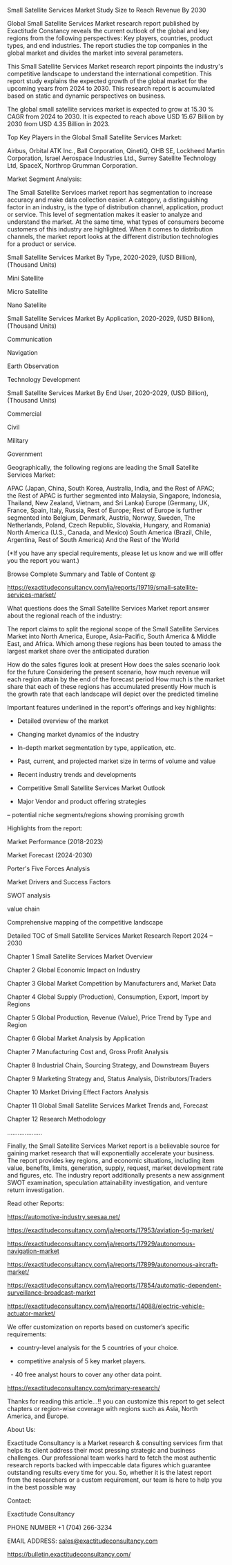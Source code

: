 Small Satellite Services Market Study Size to Reach Revenue By 2030

Global Small Satellite Services Market research report published by Exactitude Constancy reveals the current outlook of the global and key regions from the following perspectives: Key players, countries, product types, and end industries. The report studies the top companies in the global market and divides the market into several parameters.

This Small Satellite Services Market research report pinpoints the industry's competitive landscape to understand the international competition. This report study explains the expected growth of the global market for the upcoming years from 2024 to 2030. This research report is accumulated based on static and dynamic perspectives on business.

The global small satellite services market is expected to grow at 15.30 % CAGR from 2024 to 2030. It is expected to reach above USD 15.67 Billion by 2030 from USD 4.35 Billion in 2023.

Top Key Players in the Global Small Satellite Services Market:

Airbus, Orbital ATK Inc., Ball Corporation, QinetiQ, OHB SE, Lockheed Martin Corporation, Israel Aerospace Industries Ltd., Surrey Satellite Technology Ltd, SpaceX, Northrop Grumman Corporation.

Market Segment Analysis:

The Small Satellite Services market report has segmentation to increase accuracy and make data collection easier. A category, a distinguishing factor in an industry, is the type of distribution channel, application, product or service. This level of segmentation makes it easier to analyze and understand the market. At the same time, what types of consumers become customers of this industry are highlighted. When it comes to distribution channels, the market report looks at the different distribution technologies for a product or service.

Small Satellite Services Market By Type, 2020-2029, (USD Billion), (Thousand Units)

Mini Satellite

Micro Satellite

Nano Satellite

Small Satellite Services Market By Application, 2020-2029, (USD Billion), (Thousand Units)

Communication

Navigation

Earth Observation

Technology Development

Small Satellite Services Market By End User, 2020-2029, (USD Billion), (Thousand Units)

Commercial

Civil

Military

Government

Geographically, the following regions are leading the Small Satellite Services Market:

APAC (Japan, China, South Korea, Australia, India, and the Rest of APAC; the Rest of APAC is further segmented into Malaysia, Singapore, Indonesia, Thailand, New Zealand, Vietnam, and Sri Lanka)
Europe (Germany, UK, France, Spain, Italy, Russia, Rest of Europe; Rest of Europe is further segmented into Belgium, Denmark, Austria, Norway, Sweden, The Netherlands, Poland, Czech Republic, Slovakia, Hungary, and Romania)
North America (U.S., Canada, and Mexico)
South America (Brazil, Chile, Argentina, Rest of South America)
And the Rest of the World

(*If you have any special requirements, please let us know and we will offer you the report you want.)

Browse Complete Summary and Table of Content @

https://exactitudeconsultancy.com/ja/reports/19719/small-satellite-services-market/

What questions does the Small Satellite Services Market report answer about the regional reach of the industry:

The report claims to split the regional scope of the Small Satellite Services Market into North America, Europe, Asia-Pacific, South America & Middle East, and Africa. Which among these regions has been touted to amass the largest market share over the anticipated duration

How do the sales figures look at present How does the sales scenario look for the future
Considering the present scenario, how much revenue will each region attain by the end of the forecast period
How much is the market share that each of these regions has accumulated presently
How much is the growth rate that each landscape will depict over the predicted timeline

Important features underlined in the report's offerings and key highlights:

- Detailed overview of the market

- Changing market dynamics of the industry

- In-depth market segmentation by type, application, etc.

- Past, current, and projected market size in terms of volume and value

- Recent industry trends and developments

- Competitive Small Satellite Services Market Outlook

- Major Vendor and product offering strategies

– potential niche segments/regions showing promising growth

Highlights from the report:

Market Performance (2018-2023)

Market Forecast (2024-2030)

Porter's Five Forces Analysis

Market Drivers and Success Factors

SWOT analysis

value chain

Comprehensive mapping of the competitive landscape

Detailed TOC of Small Satellite Services Market Research Report 2024 – 2030

Chapter 1 Small Satellite Services Market Overview

Chapter 2 Global Economic Impact on Industry

Chapter 3 Global Market Competition by Manufacturers and, Market Data

Chapter 4 Global Supply (Production), Consumption, Export, Import by Regions

Chapter 5 Global Production, Revenue (Value), Price Trend by Type and Region

Chapter 6 Global Market Analysis by Application

Chapter 7 Manufacturing Cost and, Gross Profit Analysis

Chapter 8 Industrial Chain, Sourcing Strategy, and Downstream Buyers

Chapter 9 Marketing Strategy and, Status Analysis, Distributors/Traders

Chapter 10 Market Driving Effect Factors Analysis

Chapter 11 Global Small Satellite Services Market Trends and, Forecast

Chapter 12 Research Methodology

………………..

Finally, the Small Satellite Services Market report is a believable source for gaining market research that will exponentially accelerate your business. The report provides key regions, and economic situations, including item value, benefits, limits, generation, supply, request, market development rate and figures, etc. The industry report additionally presents a new assignment SWOT examination, speculation attainability investigation, and venture return investigation.

Read other Reports:

https://automotive-industry.seesaa.net/

https://exactitudeconsultancy.com/ja/reports/17953/aviation-5g-market/

https://exactitudeconsultancy.com/ja/reports/17929/autonomous-navigation-market

https://exactitudeconsultancy.com/ja/reports/17899/autonomous-aircraft-market/

https://exactitudeconsultancy.com/ja/reports/17854/automatic-dependent-surveillance-broadcast-market

https://exactitudeconsultancy.com/ja/reports/14088/electric-vehicle-actuator-market/

We offer customization on reports based on customer’s specific requirements:

- country-level analysis for the 5 countries of your choice.

- competitive analysis of 5 key market players.

  - 40 free analyst hours to cover any other data point.

https://exactitudeconsultancy.com/primary-research/

Thanks for reading this article...!! you can customize this report to get select chapters or region-wise coverage with regions such as Asia, North America, and Europe.

About Us:

Exactitude Consultancy is a Market research & consulting services firm that helps its client address their most pressing strategic and business challenges. Our professional team works hard to fetch the most authentic research reports backed with impeccable data figures which guarantee outstanding results every time for you. So, whether it is the latest report from the researchers or a custom requirement, our team is here to help you in the best possible way

Contact:

Exactitude Consultancy

PHONE NUMBER +1 (704) 266-3234

EMAIL ADDRESS: sales@exactitudeconsultancy.com

https://bulletin.exactitudeconsultancy.com/
